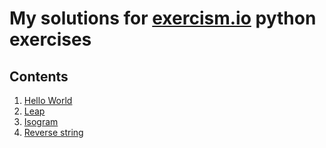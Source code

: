 # My solutions for [exercism.io](http://exercism.io) python exercises

## Contents

1. [Hello World](https://github.com/ikuamike/exercism_python/tree/master/hello-world)
2. [Leap](https://github.com/ikuamike/exercism_python/tree/master/leap)
3. [Isogram](https://github.com/ikuamike/exercism_python/tree/master/isogram)
4. [Reverse string](https://github.com/ikuamike/exercism_python/tree/master/reverse-string)